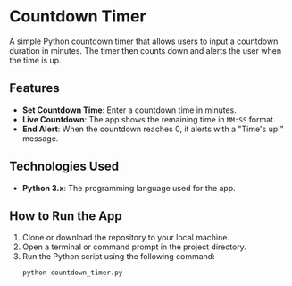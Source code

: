 # Countdown Timer

A simple Python countdown timer that allows users to input a countdown duration in minutes. The timer then counts down and alerts the user when the time is up.

## Features

- **Set Countdown Time**: Enter a countdown time in minutes.
- **Live Countdown**: The app shows the remaining time in `MM:SS` format.
- **End Alert**: When the countdown reaches 0, it alerts with a "Time's up!" message.

## Technologies Used

- **Python 3.x**: The programming language used for the app.

## How to Run the App

1. Clone or download the repository to your local machine.
2. Open a terminal or command prompt in the project directory.
3. Run the Python script using the following command:
   ```bash
   python countdown_timer.py
